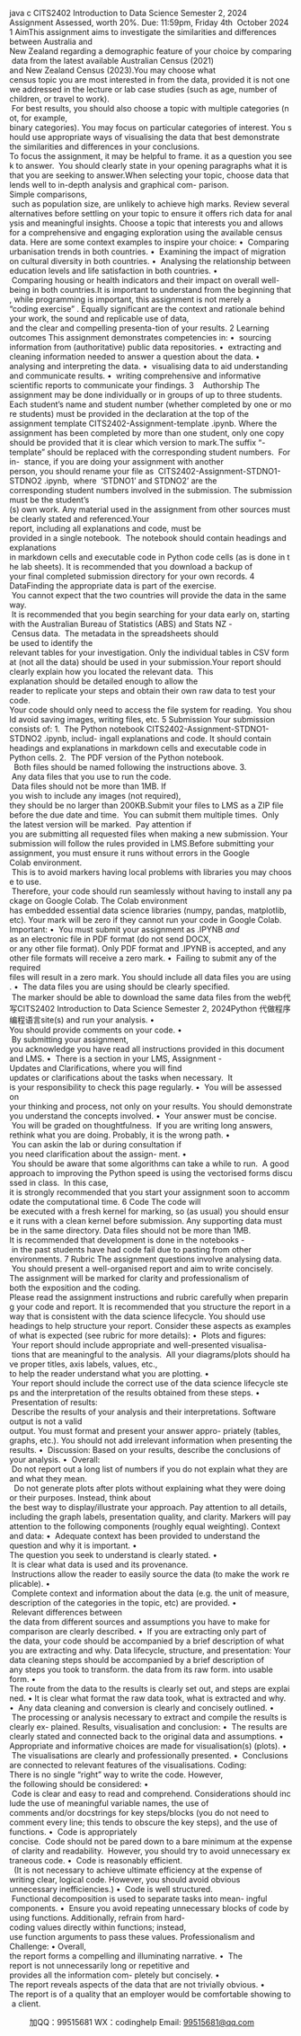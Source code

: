 java c
CITS2402 Introduction to Data Science
Semester 2, 2024
Assignment
Assessed, worth 20%. Due: 11:59pm, Friday 4th  October 2024
1 AimThis assignment aims to investigate the similarities and differences between Australia and New Zealand regarding a demographic feature of your choice by comparing data from the latest available Australian Census (2021) and New Zealand Census (2023).You may choose what census topic you are most interested in from the data, provided it is not one we addressed in the lecture or lab case studies (such as age, number of children, or travel to work).  For best results, you should also choose a topic with multiple categories (not, for example, binary categories). You may focus on particular categories of interest. You should use appropriate ways of visualising the data that best demonstrate the similarities and differences in your conclusions.
To focus the assignment, it may be helpful to frame. it as a question you seek to answer.  You should clearly state in your opening paragraphs what it is that you are seeking to answer.When selecting your topic, choose data that lends well to in-depth analysis and graphical com- parison. Simple comparisons,  such as population size, are unlikely to achieve high marks. Review several alternatives before settling on your topic to ensure it offers rich data for analysis and meaningful insights. Choose a topic that interests you and allows for a comprehensive and engaging exploration using the available census data.
Here are some context examples to inspire your choice:
•  Comparing urbanisation trends in both countries.
•  Examining the impact of migration on cultural diversity in both countries.
•  Analysing the relationship between education levels and life satisfaction in both countries.
•  Comparing housing or health indicators and their impact on overall well-being in both countries.It is important to understand from the beginning that, while programming is important, this assignment is not merely a “coding exercise” . Equally significant are the context and rationale behind your work, the sound and replicable use of data, and the clear and compelling presenta-tion of your results.
2 Learning outcomes
This assignment demonstrates competencies in:
•  sourcing information from (authoritative) public data repositories.
•  extracting and cleaning information needed to answer a question about the data.
• analysing and interpreting the data.
•  visualising data to aid understanding and communicate results.
•  writing comprehensive and informative scientific reports to communicate your findings.
3    Authorship
The assignment may be done individually or in groups of up to three students.
Each student’s name and student number (whether completed by one or more students) must be provided in the declaration at the top of the assignment template CITS2402-Assignment-template .ipynb.
Where the assignment has been completed by more than one student, only one copy should be provided that it is clear which version to mark.The suffix “-template” should be replaced with the corresponding student numbers.  For in-  stance, if you are doing your assignment with another person, you should rename your file as  CITS2402-Assignment-STDNO1-STDNO2 .ipynb,  where  ‘STDNO1’ and STDNO2’ are the corresponding student numbers involved in the submission.
The submission must be the student’s (s) own work. Any material used in the assignment from other sources must be clearly stated and referenced.Your report, including all explanations and code, must be provided in a single notebook.  The notebook should contain headings and explanations in markdown cells and executable code in Python code cells (as is done in the lab sheets).
It is recommended that you download a backup of your final completed submission directory for your own records.
4 DataFinding the appropriate data is part of the exercise.  You cannot expect that the two countries will provide the data in the same way.  It is recommended that you begin searching for your data early on, starting with the Australian Bureau of Statistics (ABS) and Stats NZ - Census data.  The metadata in the spreadsheets should be used to identify the relevant tables for your investigation. Only the individual tables in CSV format (not all the data) should be used in your submission.Your report should clearly explain how you located the relevant data.  This explanation should be detailed enough to allow the reader to replicate your steps and obtain their own raw data to test your code.
Your code should only need to access the file system for reading.  You should avoid saving images, writing files, etc.
5 Submission
Your submission consists of:
1.  The Python notebook CITS2402-Assignment-STDNO1-STDNO2 .ipynb, includ- ingall explanations and code. It should contain headings and explanations in markdown cells and executable code in Python cells.
2.  The PDF version of the Python notebook.   Both files should be named following the instructions above.
3.  Any data files that you use to run the code.  Data files should not be more than 1MB. If you wish to include any images (not required), they should be no larger than 200KB.Submit your files to LMS as a ZIP file before the due date and time.  You can submit them multiple times.  Only the latest version will be marked.  Pay attention if you are submitting all requested files when making a new submission. Your submission will follow the rules provided in LMS.Before submitting your assignment, you must ensure it runs without errors in the Google Colab environment.  This is to avoid markers having local problems with libraries you may choose to use.  Therefore, your code should run seamlessly without having to install any package on Google Colab. The Colab environment has embedded essential data science libraries (numpy, pandas, matplotlib, etc). Your mark will be zero if they cannot run your code in Google Colab.
Important:
•  You must submit your assignment as .IPYNB *and* as an electronic file in PDF format (do not send DOCX, or any other file format). Only PDF format and .IPYNB is accepted, and any other file formats will receive a zero mark.
•  Failing to submit any of the required files will result in a zero mark. You should include all data files you are using.
•  The data files you are using should be clearly specified.  The marker should be able to download the same data files from the web代 写CITS2402 Introduction to Data Science Semester 2, 2024Python
代做程序编程语言site(s) and run your analysis.
• You should provide comments on your code.
•  By submitting your assignment, you acknowledge you have read all instructions provided in this document and LMS.
•  There is a section in your LMS, Assignment - Updates and Clarifications, where you will find updates or clarifications about the tasks when necessary.  It is your responsibility to check this page regularly.
•  You will be assessed on your thinking and process, not only on your results. You should demonstrate you understand the concepts involved.
•  Your answer must be concise.  You will be graded on thoughtfulness.  If you are writing long answers, rethink what you are doing. Probably, it is the wrong path.
•  You can askin the lab or during consultation if you need clarification about the assign- ment.
•  You should be aware that some algorithms can take a while to run.  A good approach to improving the Python speed is using the vectorised forms discussed in class.  In this case, it is strongly recommended that you start your assignment soon to accommodate the computational time.
6 Code
The code will be executed with a fresh kernel for marking, so (as usual) you should ensure it runs with a clean kernel before submission.
Any supporting data must be in the same directory. Data files should not be more than 1MB.
It is recommended that development is done in the notebooks - in the past students have had code fail due to pasting from other environments.
7 Rubric
The assignment questions involve analysing data.  You should present a well-organised report and aim to write concisely.
The assignment will be marked for clarity and professionalism of both the exposition and the coding.
Please read the assignment instructions and rubric carefully when preparing your code and report.
It is recommended that you structure the report in a way that is consistent with the data science lifecycle. You should use headings to help structure your report.
Consider these aspects as examples of what is expected (see rubric for more details):
•  Plots and figures:  Your report should include appropriate and well-presented visualisa- tions that are meaningful to the analysis.  All your diagrams/plots should have proper titles, axis labels, values, etc., to help the reader understand what you are plotting.
•  Your report should include the correct use of the data science lifecycle steps and the interpretation of the results obtained from these steps.
•  Presentation of results:  Describe the results of your analysis and their interpretations. Software output is not a valid output. You must format and present your answer appro- priately (tables, graphs, etc.). You should not add irrelevant information when presenting the results.
•  Discussion: Based on your results, describe the conclusions of your analysis.
•  Overall:  Do not report out a long list of numbers if you do not explain what they are and what they mean.   Do not generate plots after plots without explaining what they were doing or their purposes. Instead, think about the best way to display/illustrate your approach. Pay attention to all details, including the graph labels, presentation quality, and clarity.
Markers will pay attention to the following components (roughly equal weighting).
Context and data:
•  Adequate context has been provided to understand the question and why it is important.
• The question you seek to understand is clearly stated.
•  It is clear what data is used and its provenance.  Instructions allow the reader to easily source the data (to make the work replicable).
•  Complete context and information about the data (e.g. the unit of measure, description of the categories in the topic, etc) are provided.
•  Relevant differences between the data from different sources and assumptions you have to make for comparison are clearly described.
•  If you are extracting only part of the data, your code should be accompanied by a brief description of what you are extracting and why.
Data lifecycle, structure, and presentation:
Your data cleaning steps should be accompanied by a brief description of any steps you took to transform. the data from its raw form. into usable form.
• The route from the data to the results is clearly set out, and steps are explained.
• It is clear what format the raw data took, what is extracted and why.
•  Any data cleaning and conversion is clearly and concisely outlined.
•  The processing or analysis necessary to extract and compile the results is clearly ex- plained.
Results, visualisation and conclusion:
•  The results are clearly stated and connected back to the original data and assumptions.
• Appropriate and informative choices are made for visualisation(s) (plots).
•  The visualisations are clearly and professionally presented.
•  Conclusions are connected to relevant features of the visualisations.
Coding:
There is no single “right” way to write the code. However, the following should be considered:
•  Code is clear and easy to read and comprehend. Considerations should include the use of meaningful variable names, the use of comments and/or docstrings for key steps/blocks (you do not need to comment every line; this tends to obscure the key steps), and the use of functions.
•  Code is appropriately concise.  Code should not be pared down to a bare minimum at the expense of clarity and readability.  However, you should try to avoid unnecessary extraneous code.
•  Code is reasonably efficient.   (It is not necessary to achieve ultimate efficiency at the expense of writing clear, logical code. However, you should avoid obvious unnecessary inefficiencies.)
•  Code is well structured.  Functional decomposition is used to separate tasks into mean- ingful components.
•  Ensure you avoid repeating unnecessary blocks of code by using functions. Additionally, refrain from hard-coding values directly within functions; instead, use function arguments to pass these values.
Professionalism and Challenge:
• Overall, the report forms a compelling and illuminating narrative.
•  The report is not unnecessarily long or repetitive and provides all the information com- pletely but concisely.
• The report reveals aspects of the data that are not trivially obvious.
• The report is of a quality that an employer would be comfortable showing to a client.


         
加QQ：99515681  WX：codinghelp  Email: 99515681@qq.com
